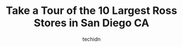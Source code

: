 ---
layout: ampstory
image: https://i0.wp.com/www.depkes.org/wp-content/uploads/2023/06/ross-0-in-san-diego-ca-1685965371.jpeg?resize=640,853
author: techidn
featured: false
description: Discover the impressive array of Ross options in San Diego CA, where you can find 10 of the largest Ross establishments in the area. From renowned classics to hidden gems, San Diego CA offer
title: Take a Tour of the 10 Largest Ross Stores in San Diego CA
cover:
   title: Take a Tour of the 10 Largest Ross Stores in San Diego CA
   subtitle: Rickpate
   background: https://www.depkes.org/wp-content/uploads/2023/06/ross-0-in-san-diego-ca-1685965371.jpeg

pages: 
 - layout: thirds
   top: <h1>#1 Ross Dress for Less</h1>
   bottom: "<p>Great shopping selection!  Clean but crowded in order to give a better selection.  Could use some overhead signs so that layout is easier to distinguish. Helpful associat</p>"
   background: https://www.depkes.org/wp-content/uploads/2023/06/ross-1-in-san-diego-ca-1685965371.jpeg
   backgroundblur: true
 - layout: thirds
   top: <h1>#2 Ross Dress for Less</h1>
   bottom: "<p>628 Palomar St, Chula Vista, CA 91911, United States</p>"
   background: https://www.depkes.org/wp-content/uploads/2023/06/ross-2-in-san-diego-ca-1685965371.jpeg
   cta:
      link: https://www.depkes.org/blog/take-a-tour-of-the-10-largest-ross-stores-in-san-diego-ca/
      text: Take a Tour of the 10 Largest Ross Stores in San Diego CA
 - layout: thirds
   top: <h1>#3 Ross Dress for Less</h1>
   bottom: "<p>428 C St, San Diego, CA 92101, United States</p>"
   background: https://www.depkes.org/wp-content/uploads/2023/06/ross-3-in-san-diego-ca-1685965372.jpeg
   cta:
      link: https://www.depkes.org/blog/take-a-tour-of-the-10-largest-ross-stores-in-san-diego-ca/
      text: Take a Tour of the 10 Largest Ross Stores in San Diego CA
 - layout: thirds
   top: <h1>#4 Ross Dress for Less</h1>
   bottom: "<p>3237 Sports Arena Blvd, San Diego, CA 92110, United States</p>"
   background: https://images.unsplash.com/photo-1489694553447-4c9339da310d?ixlib=rb-4.0.3&ixid=MnwxMjA3fDB8MHxwaG90by1wYWdlfHx8fGVufDB8fHx8&auto=format&fit=crop&w=640&h=853&q=80
   cta:
      link: https://www.depkes.org/blog/take-a-tour-of-the-10-largest-ross-stores-in-san-diego-ca/
      text: Take a Tour of the 10 Largest Ross Stores in San Diego CA
 - layout: thirds
   top: <h1>#5 Ross Dress for Less</h1>
   bottom: "<p>8380 Rio San Diego Dr, San Diego, CA 92108, United States</p>"
   background: https://images.unsplash.com/photo-1618556658017-fd9c732d1360?ixlib=rb-4.0.3&ixid=MnwxMjA3fDB8MHxwaG90by1wYWdlfHx8fGVufDB8fHx8&auto=format&fit=crop&w=640&h=853&q=80
   cta:
      link: https://www.depkes.org/blog/take-a-tour-of-the-10-largest-ross-stores-in-san-diego-ca/
      text: Take a Tour of the 10 Largest Ross Stores in San Diego CA
 - layout: thirds
   top: <h1>#6 Ross Dress for Less</h1>
   bottom: "<p>3450 College Ave, San Diego, CA 92115, United States</p>"
   background: https://images.unsplash.com/photo-1533998839656-76f5e4b2bccb?ixlib=rb-4.0.3&ixid=MnwxMjA3fDB8MHxwaG90by1wYWdlfHx8fGVufDB8fHx8&auto=format&fit=crop&w=640&h=853&q=80
   cta:
      link: https://www.depkes.org/blog/take-a-tour-of-the-10-largest-ross-stores-in-san-diego-ca/
      text: Take a Tour of the 10 Largest Ross Stores in San Diego CA
 - layout: thirds
   top: <h1>#7 Ross Dress for Less</h1>
   bottom: "<p>8800 Grossmont Blvd, La Mesa, CA 91942, United States</p>"
   background: https://images.unsplash.com/photo-1604871000636-074fa5117945?ixlib=rb-4.0.3&ixid=MnwxMjA3fDB8MHxwaG90by1wYWdlfHx8fGVufDB8fHx8&auto=format&fit=crop&w=640&h=853&q=80
   cta:
      link: https://www.depkes.org/blog/take-a-tour-of-the-10-largest-ross-stores-in-san-diego-ca/
      text: Take a Tour of the 10 Largest Ross Stores in San Diego CA
 - layout: thirds
   middle: Continue reading...
   background: https://images.unsplash.com/photo-1488554378835-f7acf46e6c98?ixlib=rb-4.0.3&ixid=MnwxMjA3fDB8MHxwaG90by1wYWdlfHx8fGVufDB8fHx8&auto=format&fit=crop&w=640&h=853&q=80
   cta:
      link: https://www.depkes.org/blog/take-a-tour-of-the-10-largest-ross-stores-in-san-diego-ca/
      text: Take a Tour of the 10 Largest Ross Stores in San Diego CA
      
---